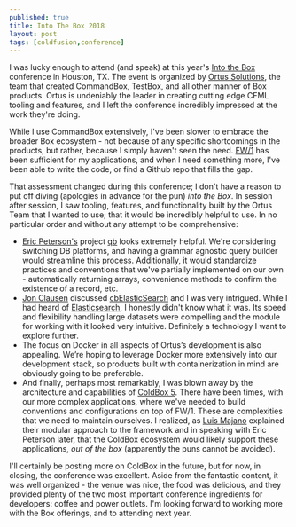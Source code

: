 ```yaml
---
published: true
title: Into The Box 2018
layout: post
tags: [coldfusion,conference]
---
```

I was lucky enough to attend (and speak) at this year's  [Into the Box](https://www.intothebox.org/) conference in Houston, TX. The event is organized by [Ortus Solutions](https://www.ortussolutions.com/), the team that created CommandBox, TestBox, and all other manner of Box products. Ortus is undeniably the leader in creating cutting edge CFML tooling and features, and I left the conference incredibly impressed at the work they're doing.

<!--more-->
While I use CommandBox extensively, I've been slower to embrace the broader Box ecosystem - not because of any specific shortcomings in the products, but rather, because I simply haven't seen the need. [FW/1](http://framework-one.github.io/) has been sufficient for my applications, and when I need something more, I've been able to write the code, or find a Github repo that fills the gap.

That assessment changed during this conference; I don't have a reason to put off diving (apologies in advance for the pun) *into the Box*. In session after session, I saw tooling, features, and functionality built by the Ortus Team that I wanted to use; that it would be incredibly helpful to use. In no particular order and without any attempt to be comprehensive:

* [Eric Peterson's](https://github.com/elpete) project [qb](https://www.forgebox.io/view/qb) looks extremely helpful. We're considering switching DB platforms, and having a grammar agnostic query builder would streamline this process. Additionally, it would standardize practices and conventions that we've partially implemented on our own - automatically returning arrays, convenience methods to confirm the existence of a record, etc.
* [Jon Clausen](https://github.com/jclausen) discussed [cbElasticSearch](https://www.forgebox.io/view/cbelasticsearch) and I was very intrigued. While I had heard of [Elasticsearch](https://www.elastic.co/products/elasticsearch), I honestly didn't know what it was. Its speed and flexibility handling large datasets were compelling and the module for working with it looked very intuitive. Definitely a technology I want to explore further.
* The focus on Docker in all aspects of Ortus’s development is also appealing. We’re hoping to leverage Docker more extensively into our development stack, so products built with containerization in mind are obviously going to be preferable.
* And finally, perhaps most remarkably, I was blown away by the architecture and capabilities of [ColdBox 5](https://www.forgebox.io/view/coldbox). There have been times, with our more complex applications, where we've needed to build conventions and configurations on top of FW/1. These are complexities that we need to maintain ourselves. I realized, as [Luis Majano](https://github.com/lmajano) explained their modular approach to the framework and in speaking with Eric Peterson later, that the ColdBox ecosystem would likely support these applications, *out of the box* (apparently the puns cannot be avoided).

I'll certainly be posting more on ColdBox in the future, but for now, in closing, the conference was excellent. Aside from the fantastic content, it was well organized - the venue was nice, the food was delicious, and they provided plenty of the two most important conference ingredients for developers: coffee and power outlets. I'm looking forward to working more with the Box offerings, and to attending next year.